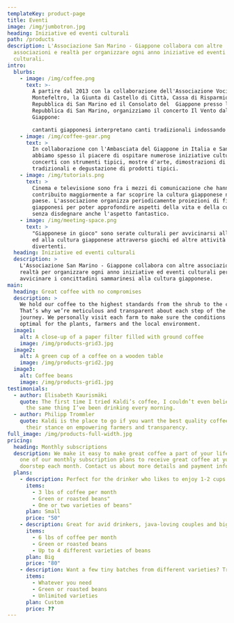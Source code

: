 ```yaml
---
templateKey: product-page
title: Eventi
image: /img/jumbotron.jpg
heading: Iniziative ed eventi culturali
path: /products
description: L'Associazione San Marino - Giappone collabora con altre
  associazioni e realtà per organizzare ogni anno iniziative ed eventi
  culturali.
intro:
  blurbs:
    - image: /img/coffee.png
      text: >-
        A partire dal 2013 con la collaborazione dell'Associazione Voci del
        Montefeltro, la Giunta di Castello di Città, Cassa di Risparmio della
        Repubblica di San Marino ed il Consolato del  Giappone presso la
        Repubblica di San Marino, organizziamo il concerto Il Vento dal
        Giappone: 

        cantanti giapponesi interpretano canti tradizionali indossando lo yukata (kimono estivo).
    - image: /img/coffee-gear.png
      text: >
        In collaborazione con l'Ambasciata del Giappone in Italia e San Marino
        abbiamo spesso il piacere di ospitare numerose iniziative culturali:
        concerti con strumenti tipici, mostre d'arte, dimostrazioni di arti
        tradizionali e degustazione di prodotti tipici.
    - image: /img/tutorials.png
      text: >
        Cinema e televisione sono fra i mezzi di comunicazione che hanno
        contribuito maggiormente a far scoprire la cultura giapponese nel nostro
        paese. L'associazione organizza periodicamente proiezioni di film
        giapponesi per poter approfondire aspetti della vita e della cultura,
        senza disdegnare anche l'aspetto fantastico.
    - image: /img/meeting-space.png
      text: >
        "Giapponese in gioco" sono serate culturali per avvicinarsi alla lingua
        ed alla cultura giapponese attraverso giochi ed altre attività
        divertenti.
  heading: Iniziative ed eventi culturali
  description: >
    L'Associazione San Marino - Giappone collabora con altre associazioni e
    realtà per organizzare ogni anno iniziative ed eventi culturali per
    avvicinare i concittadini sammarinesi alla cultura giapponese.
main:
  heading: Great coffee with no compromises
  description: >
    We hold our coffee to the highest standards from the shrub to the cup.
    That’s why we’re meticulous and transparent about each step of the coffee’s
    journey. We personally visit each farm to make sure the conditions are
    optimal for the plants, farmers and the local environment.
  image1:
    alt: A close-up of a paper filter filled with ground coffee
    image: /img/products-grid3.jpg
  image2:
    alt: A green cup of a coffee on a wooden table
    image: /img/products-grid2.jpg
  image3:
    alt: Coffee beans
    image: /img/products-grid1.jpg
testimonials:
  - author: Elisabeth Kaurismäki
    quote: The first time I tried Kaldi’s coffee, I couldn’t even believe that was
      the same thing I’ve been drinking every morning.
  - author: Philipp Trommler
    quote: Kaldi is the place to go if you want the best quality coffee. I love
      their stance on empowering farmers and transparency.
full_image: /img/products-full-width.jpg
pricing:
  heading: Monthly subscriptions
  description: We make it easy to make great coffee a part of your life. Choose
    one of our monthly subscription plans to receive great coffee at your
    doorstep each month. Contact us about more details and payment info.
  plans:
    - description: Perfect for the drinker who likes to enjoy 1-2 cups per day.
      items:
        - 3 lbs of coffee per month
        - Green or roasted beans"
        - One or two varieties of beans"
      plan: Small
      price: "50"
    - description: Great for avid drinkers, java-loving couples and bigger crowds
      items:
        - 6 lbs of coffee per month
        - Green or roasted beans
        - Up to 4 different varieties of beans
      plan: Big
      price: "80"
    - description: Want a few tiny batches from different varieties? Try our custom plan
      items:
        - Whatever you need
        - Green or roasted beans
        - Unlimited varieties
      plan: Custom
      price: ??
---
```

